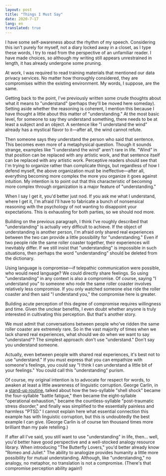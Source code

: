 ```yaml
---
layout: post
title: "Things I Must Say"
date: 2020-7-17
lang: en
translated: true
---
```


I have some self-awareness about the rhythm of my speech. Considering this isn't purely for myself, not a diary locked away in a closet, as I type these words, I try to read from the perspective of an unfamiliar reader. I have made choices, so although my writing still appears unrestrained in length, it has already undergone some pruning.

At work, I was required to read training materials that mentioned our data privacy services. No matter how thoroughly considered, they are compromises within the existing environment. My words, I suppose, are the same.

Getting back to the point, I've previously written some crude thoughts about what it means to "understand" (perhaps they'll be moved here someday). Setting aside whether the reasoning is coherent, I mention this because I have thought a little about this matter of "understanding." At the most basic level, for someone to say they understand something, there needs to be at least a subject and an object. A sentence like "I understand the wind" already has a mystical flavor to it—after all, the wind cannot refute.

Then someone says they understand the person who said that sentence. This becomes even more of a metaphysical question. Though it sounds strange, examples like "I understand the wind" aren't rare in life. "Wind" in that position can be replaced with any artistic work, and that sentence itself can be replaced with any artistic work. Perceptive readers should see that I'm trying to organize rather than complicate things, but regardless of how I defend myself, the above organization must be ineffective—after all, everything becoming more complex the more you organize it goes against intuition. My intention is to point out that this characteristic of becoming more complex through organization is a major feature of "understanding."

When I say I get it, you'd better just nod. If you ask me what I understand, where I get it, I'm afraid I'll have to fabricate a bunch of nonsensical reasoning with the psychology of not wanting to disappoint your expectations. This is exhausting for both parties, so we should nod more.

Building on the previous paragraph, I think I've roughly described that "understanding" is actually very difficult to achieve. If the object of understanding is another person, I'm afraid only shared real experiences between the two can provide a little possibility for "understanding." Even if two people ride the same roller coaster together, their experiences will inevitably differ. If we still insist that "understanding" is impossible in such situations, then perhaps the word "understanding" should be deleted from the dictionary.

Using language is compromise—if telepathic communication were possible, who would need language? We could directly share feelings. So using "understanding" in any context is also a compromise. Of course, saying "I understand you" to someone who rode the same roller coaster involves relatively less compromise. If you only watched someone else ride the roller coaster and then said "I understand you," the compromise here is greater.

Building acute perception of this degree of compromise requires willingness and time. Given the unclear benefits, I even doubt whether anyone is truly interested in cultivating this perception. But that's another story.

We must admit that conversations between people who've ridden the same roller coaster are extremely rare. So in the vast majority of times when we lack shared real experiences, what should we do when we want to say "understand"? The simplest approach: don't use "understand." Don't say you understand someone.

Actually, even between people with shared real experiences, it's best not to use "understand." If you must express that you can empathize with someone's feelings, you could say "I think I can understand a little bit of your feelings." You could call this "understanding" purism.

Of course, my original intention is to advocate for respect for words, to awaken at least a little awareness of linguistic corruption. George Carlin, in a [stand-up routine](https://www.youtube.com/watch?v=hSp8IyaKCs0), talked about how the two-syllable "shell shock" became the four-syllable "battle fatigue," then became the eight-syllable "operational exhaustion," became the countless-syllable "post-traumatic stress disorder," and finally was simplified to the essentially painless and harmless "PTSD." I cannot explain here what essential connection this example has with linguistic corruption, but this is undoubtedly the best example I can give. (George Carlin is of course ten thousand times more brilliant than my pale retelling.)

If after all I've said, you still want to use "understanding" in life, then... well, you'd better have good perspective and a well-stocked analogy resource library. When introducing "The Butterfly Lovers," you'd better already know "Romeo and Juliet." The ability to analogize provides humanity a little more possibility for mutual understanding. Although, like "understanding," no analogy, no metaphor, no translation is not a compromise. (There's that compromise perception ability again!)